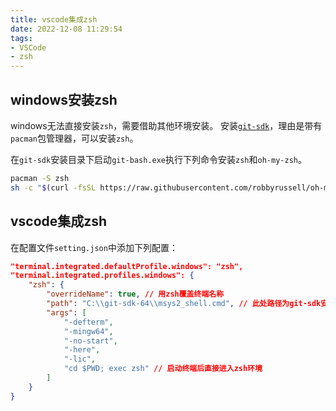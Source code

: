 ```yaml
---
title: vscode集成zsh
date: 2022-12-08 11:29:54
tags:
- VSCode
- zsh
---
```


## windows安装zsh

windows无法直接安装`zsh`，需要借助其他环境安装。
安装[`git-sdk`](https://github.com/git-for-windows/build-extra/releases/latest)，理由是带有`pacman`包管理器，可以安装`zsh`。

在`git-sdk`安装目录下启动`git-bash.exe`执行下列命令安装`zsh`和`oh-my-zsh`。

```bash
pacman -S zsh
sh -c "$(curl -fsSL https://raw.githubusercontent.com/robbyrussell/oh-my-zsh/master/tools/install.sh)"
```

## vscode集成zsh

在配置文件`setting.json`中添加下列配置：

```json
"terminal.integrated.defaultProfile.windows": "zsh",
"terminal.integrated.profiles.windows": {
    "zsh": {
        "overrideName": true, // 用zsh覆盖终端名称
        "path": "C:\\git-sdk-64\\msys2_shell.cmd", // 此处路径为git-sdk安装的路径
        "args": [
            "-defterm",
            "-mingw64",
            "-no-start",
            "-here",
            "-lic",
            "cd $PWD; exec zsh" // 启动终端后直接进入zsh环境
        ]
    }
}
```
